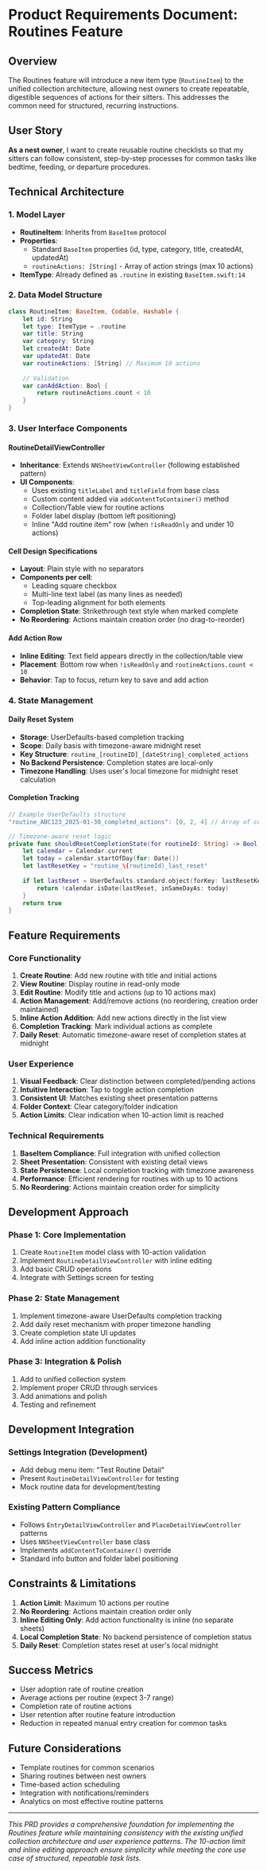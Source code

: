 # Product Requirements Document: Routines Feature

## Overview
The Routines feature will introduce a new item type (`RoutineItem`) to the unified collection architecture, allowing nest owners to create repeatable, digestible sequences of actions for their sitters. This addresses the common need for structured, recurring instructions.

## User Story
**As a nest owner**, I want to create reusable routine checklists so that my sitters can follow consistent, step-by-step processes for common tasks like bedtime, feeding, or departure procedures.

## Technical Architecture

### 1. Model Layer
- **RoutineItem**: Inherits from `BaseItem` protocol
- **Properties**:
  - Standard `BaseItem` properties (id, type, category, title, createdAt, updatedAt)
  - `routineActions: [String]` - Array of action strings (max 10 actions)
- **ItemType**: Already defined as `.routine` in existing `BaseItem.swift:14`

### 2. Data Model Structure
```swift
class RoutineItem: BaseItem, Codable, Hashable {
    let id: String
    let type: ItemType = .routine
    var title: String
    var category: String
    let createdAt: Date
    var updatedAt: Date
    var routineActions: [String] // Maximum 10 actions
    
    // Validation
    var canAddAction: Bool {
        return routineActions.count < 10
    }
}
```

### 3. User Interface Components

#### RoutineDetailViewController
- **Inheritance**: Extends `NNSheetViewController` (following established pattern)
- **UI Components**:
  - Uses existing `titleLabel` and `titleField` from base class
  - Custom content added via `addContentToContainer()` method
  - Collection/Table view for routine actions
  - Folder label display (bottom left positioning)
  - Inline "Add routine item" row (when `!isReadOnly` and under 10 actions)

#### Cell Design Specifications
- **Layout**: Plain style with no separators
- **Components per cell**:
  - Leading square checkbox
  - Multi-line text label (as many lines as needed)
  - Top-leading alignment for both elements
- **Completion State**: Strikethrough text style when marked complete
- **No Reordering**: Actions maintain creation order (no drag-to-reorder)

#### Add Action Row
- **Inline Editing**: Text field appears directly in the collection/table view
- **Placement**: Bottom row when `!isReadOnly` and `routineActions.count < 10`
- **Behavior**: Tap to focus, return key to save and add action

### 4. State Management

#### Daily Reset System
- **Storage**: UserDefaults-based completion tracking
- **Scope**: Daily basis with timezone-aware midnight reset
- **Key Structure**: `routine_[routineID]_[dateString]_completed_actions`
- **No Backend Persistence**: Completion states are local-only
- **Timezone Handling**: Uses user's local timezone for midnight reset calculation

#### Completion Tracking
```swift
// Example UserDefaults structure
"routine_ABC123_2025-01-30_completed_actions": [0, 2, 4] // Array of completed indices

// Timezone-aware reset logic
private func shouldResetCompletionState(for routineId: String) -> Bool {
    let calendar = Calendar.current
    let today = calendar.startOfDay(for: Date())
    let lastResetKey = "routine_\(routineId)_last_reset"
    
    if let lastReset = UserDefaults.standard.object(forKey: lastResetKey) as? Date {
        return !calendar.isDate(lastReset, inSameDayAs: today)
    }
    return true
}
```

## Feature Requirements

### Core Functionality
1. **Create Routine**: Add new routine with title and initial actions
2. **View Routine**: Display routine in read-only mode
3. **Edit Routine**: Modify title and actions (up to 10 actions max)
4. **Action Management**: Add/remove actions (no reordering, creation order maintained)
5. **Inline Action Addition**: Add new actions directly in the list view
6. **Completion Tracking**: Mark individual actions as complete
7. **Daily Reset**: Automatic timezone-aware reset of completion states at midnight

### User Experience
1. **Visual Feedback**: Clear distinction between completed/pending actions
2. **Intuitive Interaction**: Tap to toggle action completion
3. **Consistent UI**: Matches existing sheet presentation patterns
4. **Folder Context**: Clear category/folder indication
5. **Action Limits**: Clear indication when 10-action limit is reached

### Technical Requirements
1. **BaseItem Compliance**: Full integration with unified collection
2. **Sheet Presentation**: Consistent with existing detail views
3. **State Persistence**: Local completion tracking with timezone awareness
4. **Performance**: Efficient rendering for routines with up to 10 actions
5. **No Reordering**: Actions maintain creation order for simplicity

## Development Approach

### Phase 1: Core Implementation
1. Create `RoutineItem` model class with 10-action validation
2. Implement `RoutineDetailViewController` with inline editing
3. Add basic CRUD operations
4. Integrate with Settings screen for testing

### Phase 2: State Management
1. Implement timezone-aware UserDefaults completion tracking
2. Add daily reset mechanism with proper timezone handling
3. Create completion state UI updates
4. Add inline action addition functionality

### Phase 3: Integration & Polish
1. Add to unified collection system
2. Implement proper CRUD through services
3. Add animations and polish
4. Testing and refinement

## Development Integration

### Settings Integration (Development)
- Add debug menu item: "Test Routine Detail"
- Present `RoutineDetailViewController` for testing
- Mock routine data for development/testing

### Existing Pattern Compliance
- Follows `EntryDetailViewController` and `PlaceDetailViewController` patterns
- Uses `NNSheetViewController` base class
- Implements `addContentToContainer()` override
- Standard info button and folder label positioning

## Constraints & Limitations

1. **Action Limit**: Maximum 10 actions per routine
2. **No Reordering**: Actions maintain creation order only
3. **Inline Editing Only**: Add action functionality is inline (no separate sheets)
4. **Local Completion State**: No backend persistence of completion status
5. **Daily Reset**: Completion states reset at user's local midnight

## Success Metrics
- User adoption rate of routine creation
- Average actions per routine (expect 3-7 range)
- Completion rate of routine actions
- User retention after routine feature introduction
- Reduction in repeated manual entry creation for common tasks

## Future Considerations
- Template routines for common scenarios
- Sharing routines between nest owners
- Time-based action scheduling
- Integration with notifications/reminders
- Analytics on most effective routine patterns

---

*This PRD provides a comprehensive foundation for implementing the Routines feature while maintaining consistency with the existing unified collection architecture and user experience patterns. The 10-action limit and inline editing approach ensure simplicity while meeting the core use case of structured, repeatable task lists.*